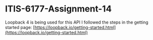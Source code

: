 # ITIS-6177-Assignment-14

Loopback 4 is being used for this API
I followed the steps in the getting started page:
[https://loopback.io/getting-started.html](https://loopback.io/getting-started.html)